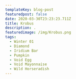 ```yaml
---
templateKey: blog-post
featuredpost: false
date: 2020-03-30T23:23:23.711Z
title: Krobus
description: .
featuredimage: /img/Krobus.png
tags:
  - Winter 01
  - Diamond
  - Iridium Bar
  - Pumpkin
  - Void Egg
  - Void Mayonnaise
  - Wild Horseradish
---
```

